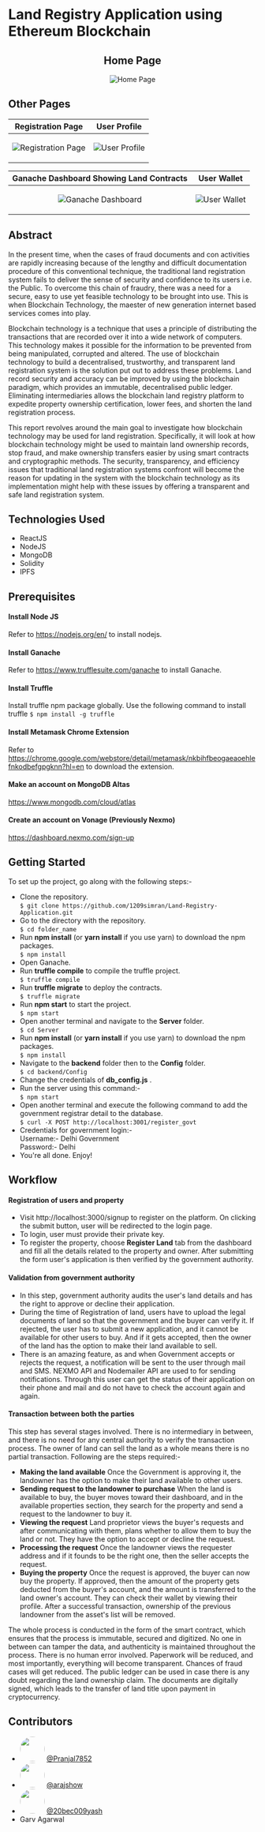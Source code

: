 # Land Registry Application using Ethereum Blockchain

<h2 align="center">Home Page</h2>
<p align="center">
  <img src="https://github.com/arajshow/major-project/blob/dev/src/images/readME-images/home-page.jpeg?raw=true" alt="Home Page" />
</p>

## Other Pages

| Registration Page | User Profile |
| --- | --- |
| <p align="center"><img src="https://github.com/arajshow/major-project/blob/dev/src/images/readME-images/registration-page.jpeg?raw=true" alt="Registration Page"/></p> | <p align="center"><img src="https://github.com/arajshow/major-project/blob/dev/src/images/readME-images/profile-section.jpeg?raw=true" alt="User Profile" /></p> |

| Ganache Dashboard Showing Land Contracts | User Wallet |
| --- | --- |
| <p align="center"><img src="https://github.com/arajshow/major-project/blob/dev/src/images/readME-images/Ganache-dashboard.jpeg?raw=true" alt="Ganache Dashboard" /></p> | <p align="center"><img src="https://github.com/arajshow/major-project/blob/dev/src/images/readME-images/user-wallet.jpeg?raw=true" alt="User Wallet" /></p> |


## Abstract

In the present time, when the cases of fraud documents and con activities are rapidly increasing because of the lengthy and difficult documentation procedure of this conventional technique, the traditional land registration system fails to deliver the sense of security and confidence to its users i.e. the Public. To overcome this chain of fraudry, there was a need for a secure, easy to use yet feasible technology to be brought into use. This is when Blockchain Technology, the maester of new generation internet based services comes into play.

Blockchain technology is a technique that uses a principle of distributing the transactions that are recorded over it into a wide network of computers. This technology makes it possible for the information to be prevented from being manipulated, corrupted and altered. The use of blockchain technology to build a decentralised, trustworthy, and transparent land registration system is the solution put out to address these problems. Land record security and accuracy can be improved by using the blockchain paradigm, which provides an immutable, decentralised public ledger. Eliminating intermediaries allows the blockchain land registry platform to expedite property ownership certification, lower fees, and shorten the land registration process. 

This report revolves around the main goal to investigate how blockchain technology may be used for land registration. Specifically, it will look at how blockchain technology might be used to maintain land ownership records, stop fraud, and make ownership transfers easier by using smart contracts and cryptographic methods. The security, transparency, and efficiency issues that traditional land registration systems confront will become the reason for updating in the system with the blockchain technology as its implementation might help with these issues by offering a transparent and safe land registration system.


## Technologies Used

- ReactJS
- NodeJS
- MongoDB
- Solidity
- IPFS

## Prerequisites

#### Install Node JS
Refer to https://nodejs.org/en/ to install nodejs.

#### Install Ganache
Refer to https://www.trufflesuite.com/ganache to install Ganache.

#### Install Truffle
Install truffle npm package globally. Use the following command to install truffle
`$ npm install -g truffle`

#### Install Metamask Chrome Extension
Refer to https://chrome.google.com/webstore/detail/metamask/nkbihfbeogaeaoehlefnkodbefgpgknn?hl=en to download the extension.

#### Make an account on MongoDB Altas
https://www.mongodb.com/cloud/atlas

#### Create an account on Vonage (Previously Nexmo)
https://dashboard.nexmo.com/sign-up

## Getting Started
To set up the project, go along with the following steps:-
- Clone the repository. <br/>
`$ git clone https://github.com/1209simran/Land-Registry-Application.git`
- Go to the directory with the repository. <br/>
`$ cd folder_name`
- Run **npm install** (or **yarn install** if you use yarn) to download the npm packages. <br/>
`$ npm install`
- Open Ganache.
- Run **truffle compile** to compile the truffle project. <br/>
`$ truffle compile`
- Run **truffle migrate** to deploy the contracts. <br/>
`$ truffle migrate`
- Run **npm start** to start the project. <br/>
`$ npm start`
- Open another terminal and navigate to the **Server** folder. <br/>
`$ cd Server`
- Run **npm install** (or **yarn install** if you use yarn) to download the npm packages. <br/>
`$ npm install`
- Navigate to the **backend** folder then to the **Config** folder. <br/>
`$ cd backend/Config`
- Change the credentials of **db_config.js** .
- Run the server using this command:- <br/>
`$ npm start`
- Open another terminal and execute the following command to add the government registrar detail to the database. <br/>
`$ curl -X POST http://localhost:3001/register_govt`
- Credentials for government login:- <br/>
Username:- Delhi Government <br/>
Password:- Delhi
- You're all done. Enjoy!

## Workflow
#### Registration of users and property
- Visit http://localhost:3000/signup to register on the platform. On clicking the submit button, user will be redirected to the login page.
- To login, user must provide their private key.
- To register the property, choose **Register Land** tab from the dashboard and fill all the details related to the property and owner.  After submitting the form user's application is then verified by the government authority.

#### Validation from government authority
- In this step, government authority audits the user's land details and has the right to approve or decline their application.
- During the time of Registration of land, users have to upload the legal documents of land so that the government and the buyer can verify it. If rejected, the user has to submit a new application, and it cannot be available for other users to buy. And if it gets accepted, then the owner of the land has the option to make their land available to sell.
- There is an amazing feature, as and when Government accepts or rejects the request, a notification will be sent to the user through mail and SMS. NEXMO API and Nodemailer API are used to for sending notifications. Through this user can get the status of their application on their phone and mail and do not have to check the account again and again.

#### Transaction between both the parties
This step has several stages involved. There is no intermediary in between, and there is no need for any central authority to verify the transaction process. The owner of land can sell the land as a whole means there is no partial transaction. Following are the steps required:-
- **Making the land available**
Once the Government is approving it, the landowner has the option to make their land available to other users.
- **Sending request to the landowner to purchase**
When the land is available to buy, the buyer moves toward their dashboard, and in the available properties section, they search for the property and send a request to the landowner to buy it.
- **Viewing the request**
Land proprietor views the buyer's requests and after communicating with them, plans whether to allow them to buy the land or not. They have the option to accept or decline the request.
- **Processing the request**
Once the landowner views the requester address and if it founds to be the right one, then the seller accepts the request.
- **Buying the property**
Once the request is approved, the buyer can now buy the property. If approved, then the amount of the property gets deducted from the buyer's account, and the amount is transferred to the land owner's account. They can check their wallet by viewing their profile. After a successful transaction, ownership of the previous landowner from the asset's list will be removed.



The whole process is conducted in the form of the smart contract, which ensures that the process is immutable, secured and digitized. No one in between can tamper the data, and authenticity is maintained throughout the process. There is no human error involved. Paperwork will be reduced, and most importantly, everything will become transparent. Chances of fraud cases will get reduced. The public ledger can be used in case there is any doubt regarding the land ownership claim. The documents are digitally signed, which leads to the transfer of land title upon payment in cryptocurrency.

## Contributors


- [<img src="https://avatars.githubusercontent.com/Pranjal7852" width="50" style="border-radius:50%">](https://github.com/Pranjal7852) [@Pranjal7852](https://github.com/Pranjal7852)
- [<img src="https://avatars.githubusercontent.com/arajshow" width="50" style="border-radius:50%">](https://github.com/arajshow) [@arajshow](https://github.com/arajshow)
- [<img src="https://avatars.githubusercontent.com/20bec009yash" width="50" style="border-radius:50%">](https://github.com/20bec009yash) [@20bec009yash](https://github.com/20bec009yash)
- Garv Agarwal



